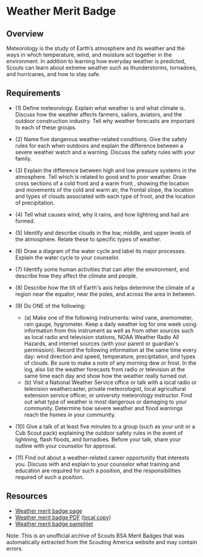 

# Weather Merit Badge


## Overview



Meteorology is the study of Earth’s atmosphere and its weather and the ways in which temperature, wind, and moisture act together in the environment. In addition to learning how everyday weather is predicted, Scouts can learn about extreme weather such as thunderstorms, tornadoes, and hurricanes, and how to stay safe.

## Requirements

* (1) Define meteorology. Explain what weather is and what climate is. Discuss how the weather affects farmers, sailors, aviators, and the  outdoor construction industry. Tell why weather forecasts are important to each of these groups.
* (2) Name five dangerous weather-related conditions. Give the safety rules for each when outdoors and explain the difference between a severe weather watch and a warning. Discuss the safety rules with your family.
* (3) Explain the difference between high and low pressure systems in the atmosphere. Tell which is related to good and to poor weather. Draw cross sections of a cold front and a warm front , showing the location and movements of the cold and warm air, the frontal slope, the location and types of clouds associated with  each type of front, and the location of  precipitation.
* (4) Tell what causes wind, why it rains, and how lightning and hail are formed.
* (5) Identify and describe clouds in the low, middle, and upper levels of the atmosphere. Relate these to specific types of weather.
* (6) Draw a diagram of the water cycle and label its major processes. Explain the water cycle to your counselor.
* (7) Identify some human activities that can alter the environment, and describe how they affect the climate and people.
* (8) Describe how the tilt of Earth's axis helps determine the climate of a region near the equator, near the poles, and across the area in between.
* (9) Do ONE of the following:
    * (a) Make one of the following instruments: wind vane, anemometer, rain gauge, hygrometer. Keep a daily weather log for one week using information from this instrument as well as from other sources such as local radio and television stations, NOAA Weather Radio All Hazards, and internet sources (with your parent or guardian's permission). Record the following information at the same time every day: wind direction and speed, temperature, precipitation, and types of clouds. Be sure to make a note of any morning dew or frost. In the log, also list the weather forecasts from radio or television at the same time each day and show how the weather really turned out.
    * (b) Visit a National Weather Service office or talk with a local radio or television weathercaster, private meteorologist, local agricultural extension service officer, or university meteorology instructor. Find out what type of weather is most dangerous or damaging to your community. Determine how severe weather and flood warnings reach the homes in your community.


* (10) Give a talk of at least five minutes to a group (such as your unit or a Cub Scout pack) explaining the outdoor safety rules in the event of lightning, flash floods, and tornadoes. Before your talk, share your outline with your counselor for approval.
* (11) Find out about a weather-related career opportunity that interests you. Discuss with and explain to your counselor what training and education are required for such a position, and the responsibilities required of such a position.


## Resources

- [Weather merit badge page](https://www.scouting.org/merit-badges/weather/)
- [Weather merit badge PDF](https://filestore.scouting.org/filestore/Merit_Badge_ReqandRes/Pamphlets/Weather_2025.pdf) ([local copy](files/weather-merit-badge.pdf))
- [Weather merit badge pamphlet](https://www.scoutshop.org/weather-merit-badge-pamphlet-650748.html)

Note: This is an unofficial archive of Scouts BSA Merit Badges that was automatically extracted from the Scouting America website and may contain errors.